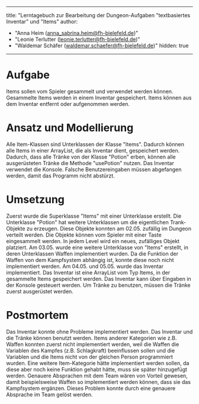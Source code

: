 
---
title: "Lerntagebuch zur Bearbeitung der Dungeon-Aufgaben "textbasiertes Inventar" und "Items"
author:
-   "Anna Heim (anna_sabrina.heim@fh-bielefeld.de)"
-   "Leonie Terlutter (leonie.terlutter@fh-bielefeld.de)"
-   "Waldemar Schäfer (waldemar.schaefer@fh-bielefeld.de)"
    hidden: true
---

<!--
Führen Sie zu jeder Woche zur Bearbeitung der Dungeon-Aufhaben ein
Lerntagebuch in Ihrem Team. Kopieren Sie dazu diese Vorlage und füllen
Sie den Kopf entsprechend aus.

Im Lerntagebuch sollen Sie Ihr Vorgehen bei der Bearbeitung der jeweiligen
Dungeon-Aufgaben vom ersten Schritt bis zur Abgabe der Lösung dokumentieren,
d.h. wie sind Sie die gestellte Aufgabe angegangen (und warum), was war
Ihr Plan und auf welche Probleme sind Sie bei der Umsetzung gestoßen und
wie haben Sie diese Probleme gelöst. Beachten Sie die vorgegebene Struktur.

Für jede Abgabe sollte ungefähr eine DIN-A4-Seite Text erstellt werden,
d.h. ca. 400 Wörter umfassen. Wer das Lerntagebuch nur ungenügend führt
oder es gar nicht mit abgibt, bekommt für die betreffende Abgabe 0 Punkte.

Checken Sie das Lerntagebuch mit in Ihr Projekt/Git-Repo ein.

Schreiben Sie den Text mit [Markdown](https://pandoc.org/MANUAL.html#pandocs-markdown).
Tipp: VSCode bringt einen vergleichsweise guten Markdown-Support (inkl. Preview)
bereits in der Grundinstallation mit.

Geben Sie das Lerntagebuch stets mit ab. Achtung: Wenn Sie Abbildungen
einbetten (etwa UML-Diagramme), denken Sie daran, diese auch abzugeben!
-->


# Aufgabe
Items sollen vom Spieler gesammelt und verwendet werden können. Gesammelte Items werden in einem Inventar gespeichert. Items können aus dem Inventar entfernt 
oder aufgenommen werden.

<!--
Bitte hier die zu lösende Aufgabe kurz in eigenen Worten beschreiben.
-->



# Ansatz und Modellierung

<!--
Bitte hier den Lösungsansatz kurz beschreiben:
-   Wie sollte die Aufgabe gelöst werden?
-   Welche Techniken wollten Sie einsetzen?
-   Wie sah Ihre Modellierung aus (UML-Diagramm)?
-   Worauf müssen Sie konkret achten?
-->
Alle Item-Klassen sind Unterklassen der Klasse "Items". Dadurch können alle Items in einer ArrayList, die als Inventar dient, gespeichert werden.
Dadurch, dass alle Tränke von der Klasse "Potion" erben, können alle ausgerüsteten Tränke die Methode "usePotion" nutzen.
Das Inventar verwendet die Konsole. Falsche Benutzereingaben müssen abgefangen werden, damit das Programm nicht abstürzt.


# Umsetzung

<!--
Bitte hier die Umsetzung der Lösung kurz beschreiben:
-   Was haben Sie gemacht,
-   an welchem Datum haben sie es gemacht,
-   wie lange hat es gedauert,
-   was war das Ergebnis?
-->
Zuerst wurde die Superklasse "Items" mit einer Unterklasse erstellt. Die Unterklasse "Potion" hat weitere Unterklassen um die eigentlichen Trank-Objekte zu erzeugen.
Diese Objekte konnten am 02.05. zufällig im Dungeon verteilt werden. Die Objekte können vom Spieler mit einer Taste eingesammelt werden. In jedem Level wird ein neues, zufälliges Objekt platziert. Am 03.05. wurde eine weitere Unterklasse von "Items" erstellt, in deren Unterklassen Waffen implementiert wurden. Da die Funktion der Waffen von dem Kampfsystem abhängig ist, konnte diese noch nicht implementiert werden. Am 04.05. und 05.05. wurde das Inventar implementiert. Das Inventar ist eine ArrayList vom Typ Items, in der gesammelte Items gespeichert werden. Das Inventar kann über Eingaben in der Konsole gesteuert werden. Um Tränke zu benutzen, müssen die Tränke zuerst ausgerüstet werden. 


# Postmortem

<!--
Bitte blicken Sie auf die Aufgabe, Ihren Lösungsansatz und die Umsetzung
kritisch zurück:
-   Was hat funktioniert, was nicht? Würden Sie noch einmal so vorgehen?
-   Welche Probleme sind bei der Umsetzung Ihres Lösungsansatzes aufgetreten?
-   Wie haben Sie die Probleme letztlich gelöst?
-->
Das Inventar konnte ohne Probleme implementiert werden. Das Inventar und die Tränke können benutzt werden. Items anderer Kategorien wie z.B. Waffen konnten zuerst nicht implementiert werden, weil die Waffen die Variablen des Kampfes (z.B. Schlagkraft) beeinflussen sollen und die Variablen und die Items nicht von der gleichen Person programmiert wurden. Eine weitere Item-Kategorie hätte implementiert werden sollen, da diese aber noch keine Funktion gehabt hätte, muss sie später hinzugefügt werden. Genauere Absprachen mit dem Team wären von Vorteil gewesen, damit beispielsweise Waffen so implementiert werden können, dass sie das Kampfsystem ergänzen. Dieses Problem konnte durch eine genauere Absprache im Team gelöst werden.
